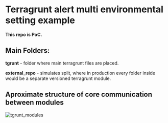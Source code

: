 # Terragrunt alert multi environmental setting example
**This repo is PoC.**

## Main Folders:

**tgrunt** - folder where main terragrunt files are placed.

**external_repo** - simulates split, where in production every folder inside would be a separate versioned terragrunt module.

## Aproximate structure of core communication between modules
![tgrunt_modules](https://github.com/user-attachments/assets/a5a29fd4-9909-4228-b067-abd016b93190)
